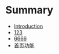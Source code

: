 # Summary

* [Introduction](README.md)
* [123](123.md)
* [6666](6666.md)
* [首页功能](shou-ye-gong-neng.md)

